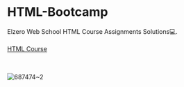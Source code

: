 # HTML-Bootcamp
Elzero Web School HTML Course Assignments Solutions💻.
<br> <br>
<a href="https://www.youtube.com/playlist?list=PLDoPjvoNmBAw_t_XWUFbBX-c9MafPk9ji"> HTML Course </a>
<br> <br> <br>


![687474~2](https://github.com/Leen-odeh12/Object-Oriented-Programming-in-Java/assets/123558998/4763906b-1eed-4555-9125-46bab2ae4d4e)
